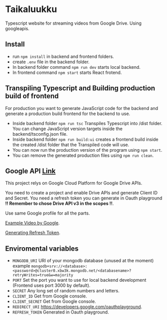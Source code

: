 # Taikaluukku
Typescript website for streaming videos from Google Drive. Using googleapis.

## Install

* run `npm install` in backend and frontend folders.
* create `.env` file in the backend folder.
* In backend folder command `npm run dev` starts local backend.
* In frontend command `npm start` starts React frotend.

## Transpiling Typescript and Building production build of frontend

For production you want to generate JavaScript code for the backend and generate a production build frontend for the backend to use.

* Inside backend folder `npm run tsc` Transpiles Typescript into /dist folder. You can change JavaScript version targets inside the backend/tsconfig.json file.
* Inside backend folder `npm run build:ui` creates a frontend build inside the created /dist folder that the Transpiled code will use.
* You can now run the production version of the program using `npm start`.
* You can remove the generated production files using `npm run clean`.

## Google API [Link](https://console.cloud.google.com/)

This project relys on Google Cloud Platform for Google Drive APIs. 

You need to create a project and enable Drive APIs and generate Client ID and Secret. You need a refresh token you can generate in Oauth playground **!! Remember to chose Drive API v3 in the scopes !!**.

Use same Google profile for all the parts.

[Example Video by Google](https://www.youtube.com/watch?v=DYAwYxVs2TI).

[Generating Refresh Token](https://www.youtube.com/watch?v=hfWe1gPCnzc).

## Enviromental variables

* `MONGODB_URI` URI of your mongodb database (unused at the moment) example `mongodb+srv://<database>:<password>@cluster0.xbw3k.mongodb.net/<databasename>?retryWrites=true&w=majority`
* `PORT` Set the port you want to use for local backend development (Frontend uses port 3000 by default).
* `SECRET` Any long set of random numbers and letters.
* `CLIENT_ID` Get from Google console.
* `CLIENT_SECRET` Get from Google console.
* `REDIRECT_URI` https://developers.google.com/oauthplayground.
* `REFRESH_TOKEN` Generated in Oauth playground.
